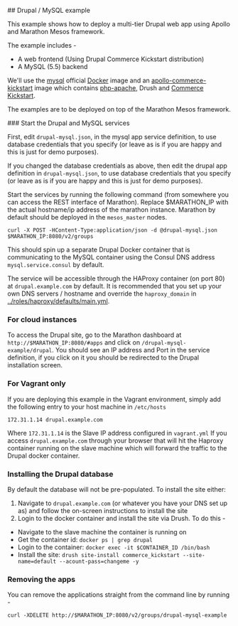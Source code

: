 ## Drupal / MySQL example

This example shows how to deploy a multi-tier Drupal web app using Apollo and Marathon Mesos framework.

The example includes -

* A web frontend (Using Drupal Commerce Kickstart distribution)
* A MySQL (5.5) backend

We'll use the [mysql](https://registry.hub.docker.com/_/mysql/) official [Docker](https://www.docker.com/) image and an [apollo-commerce-kickstart](https://registry.hub.docker.com/u/capgemini/apollo-commerce-kickstart/) image which contains [php-apache](https://registry.hub.docker.com/_/php/), Drush and [Commerce Kickstart](https://www.drupal.org/project/commerce_kickstart).

The examples are to be deployed on top of the Marathon Mesos framework.

### Start the Drupal and MySQL services

First, edit ```drupal-mysql.json```, in the mysql app service definition, to use database credentials that you specify (or leave as is if you are happy and this is just for demo purposes).

If you changed the database credentials as above, then edit the drupal app definition in ```drupal-mysql.json```, to use database credentials that you specify (or leave as is if you are happy and this is just for demo purposes).

Start the services by running the following command (from somewhere you can access the REST interface of Marathon). Replace $MARATHON_IP with the actual hostname/ip address of the marathon instance.
Marathon by default should be deployed in the ```mesos_master``` nodes.

```
curl -X POST -HContent-Type:application/json -d @drupal-mysql.json $MARATHON_IP:8080/v2/groups
```

This should spin up a separate Drupal Docker container that is communicating to the MySQL container using the Consul DNS address ```mysql.service.consul``` by default.

The service will be accessible through the HAProxy container (on port 80) at ```drupal.example.com``` by default. It is recommended that you set up your own DNS servers / hostname and override the ```haproxy_domain``` in [../roles/haproxy/defaults/main.yml](../roles/haproxy/defaults/main.yml).

### For cloud instances

To access the Drupal site, go to the Marathon dashboard at ```http://$MARATHON_IP:8080/#apps``` and click on ```/drupal-mysql-example/drupal```. You should see an IP address and Port in the service definition, if you click on it you should be redirected to the Drupal installation screen.

### For Vagrant only

If you are deploying this example in the Vagrant environment, simply add the following entry to your host machine in ```/etc/hosts```

```
172.31.1.14 drupal.example.com
```

Where ```172.31.1.14``` is the Slave IP address configured in ```vagrant.yml```
If you access ```drupal.example.com``` through your browser that will hit the Haproxy container
running on the slave machine which will forward the traffic to the Drupal docker container.

### Installing the Drupal database

By default the database will not be pre-populated. To install the site either:

1. Navigate to ```drupal.example.com``` (or whatever you have your DNS set up as) and follow the on-screen instructions to install the site
2. Login to the docker container and install the site via Drush. To do this -
  - Navigate to the slave machine the container is running on
  - Get the container id: ```docker ps | grep drupal```
  - Login to the container: ```docker exec -it $CONTAINER_ID /bin/bash```
  - Install the site:
  ```drush site-install commerce_kickstart --site-name=default --acount-pass=changeme -y```

### Removing the apps

You can remove the applications straight from the command line by running -

```
curl -XDELETE http://$MARATHON_IP:8080/v2/groups/drupal-mysql-example
```

